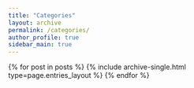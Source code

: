 ```yaml
---
title: "Categories"
layout: archive
permalink: /categories/
author_profile: true
sidebar_main: true
---
```

<!--{% assign posts = site.categories.study %}-->

{% for post in posts %} {% include archive-single.html type=page.entries_layout %} {% endfor %}